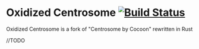 # Oxidized Centrosome [![Build Status](https://travis-ci.com/oOBoomberOo/Centrosome.svg?branch=master)](https://travis-ci.com/oOBoomberOo/Centrosome)
Oxidized Centrosome is a fork of "Centrosome by Cocoon" rewritten in Rust

//TODO